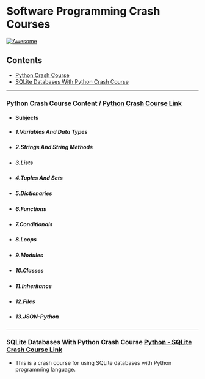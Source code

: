 # Software Programming Crash Courses
[![Awesome](https://cdn.rawgit.com/sindresorhus/awesome/d7305f38d29fed78fa85652e3a63e154dd8e8829/media/badge.svg)](https://github.com/sindresorhus/awesome) <a name="awesome-frontend-resources"></a>


## Contents
* [Python Crash Course](#python)
* [SQLite Databases With Python Crash Course](#python-sqlite)

<hr>

### Python Crash Course Content <a name="python"></a>  /  [Python Crash Course Link](https://www.youtube.com/watch?v=JJmcL1N2KQs)

- #### Subjects

- ##### 1.Variables And Data Types
- ##### 2.Strings And String Methods
- ##### 3.Lists
- ##### 4.Tuples And Sets
- ##### 5.Dictionaries
- ##### 6.Functions
- ##### 7.Conditionals
- ##### 8.Loops
- ##### 9.Modules
- ##### 10.Classes
- ##### 11.Inheritance
- ##### 12.Files
- ##### 13.JSON-Python

<hr>

### SQLite Databases With Python Crash Course <a name="python-sqlite"></a> [Python - SQLite Crash Course Link](https://www.youtube.com/watch?v=byHcYRpMgI4)

- This is a crash course for using SQLite databases with Python programming language.